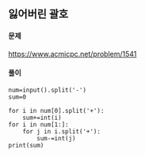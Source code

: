## 잃어버린 괄호

#### 문제
https://www.acmicpc.net/problem/1541

#### 풀이
``` python3
num=input().split('-')
sum=0

for i in num[0].split('+'):
    sum+=int(i)
for i in num[1:]:
    for j in i.split('+'):
        sum-=int(j)
print(sum)
```
